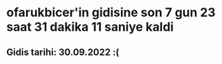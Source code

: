 # ofarukbicer'in gidisine son 7 gun 23 saat 31 dakika 11 saniye kaldi

## Gidis tarihi: 30.09.2022 :(